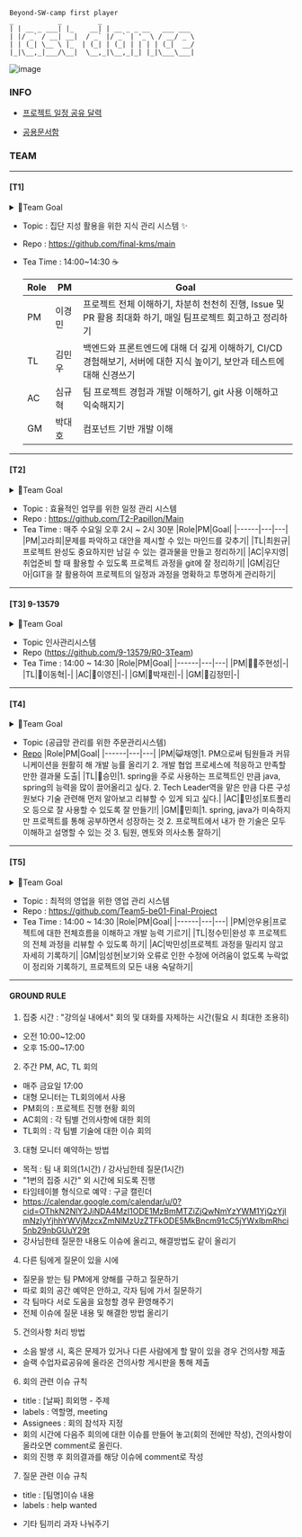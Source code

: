 ```
Beyond-SW-camp first player
_           _         _
| | __ _ ___| |_    __| | __ _ _ __   ___ ___
| |/ _` / __| __|  / _` |/ _` | '_ \ / __/ _ \
| | (_| \__ \ |_  | (_| | (_| | | | | (_|  __/
|_|\__,_|___/\__|  \__,_|\__,_|_| |_|\___\___|

```
![image](https://github.com/beyond-sw-camp/beyond-sw-camp-be01_finale_project/assets/87309910/765d9b05-cc37-46cd-bbbd-5cd4ceb2f59b)

### INFO
- [ 프로젝트 일정 공유 달력 ]( https://calendar.google.com/calendar/u/0?cid=NjEwOWQ2ZWY0NTA5YTYyMzBkNDQ0NmIzOTQ3NDQ5ZGZmYjAxMWRmYzU5NDgxYzk4YjA3MzNiYTBmNzQ1ZThjNUBncm91cC5jYWxlbmRhci5nb29nbGUuY29t )

- [공용문서함](https://drive.google.com/drive/folders/1neenhFGu6rSoFjx8ahKNsNMV5b78LC92?usp=drive_link)
  
### TEAM
----
#### [T1]

<details>
  <summary>🥅Team Goal</summary>

     1. 대략 2주 정도를 한 사이클 시간으로 설정해 작업.
     2. 사이클이 끝나면 부족한 부분 보안.
     3. 팀원 모두가 프로젝트 프로세스 전 과정 경험.
     3-1. 테스트 작업
     3-2. (시간 허용 범위 안에서) 팀원 기능 구현 파트 맡아 작업
     4. 코드 작업보다 팀원 질문(소통) 우선
     5. 코드 규약 작성(대소문자, 케이스 정리 등)
     6. 코드 주석 철저히
     7. 팀 회의 시간 정하기(오전 할일, 하루 일정 회고 등)
     8. main 브런치 이외 본인 브런치에 만들어진 PR은 본인이 합친다

</details>

- Topic : 집단 지성 활용을 위한 지식 관리 시스템 ✨
- Repo : https://github.com/final-kms/main
- Tea Time : 14:00~14:30 ☕

     |Role|PM|Goal|
     |------|---|---|
     |PM|이경민|프로젝트 전체 이해하기, 차분히 천천히 진행, Issue 및 PR 활용 최대화 하기, 매일 팀프로젝트 회고하고 정리하기|
     |TL|김민우|백엔드와 프론트엔드에 대해 더 깊게 이해하기, CI/CD 경험해보기, 서버에 대한 지식 높이기, 보안과 테스트에 대해 신경쓰기|
     |AC|심규혁| 팀 프로젝트 경험과 개발 이해하기, git 사용 이해하고 익숙해지기|
     |GM|박대호|컴포넌트 기반 개발 이해|



----
#### [T2]

<details>
  <summary>🥅Team Goal</summary>
     
     - 1일 1커밋 으로 꾸준한 학습과
     - 프로젝트의 진행 상황을 관리하자!

</details>

- Topic : 효율적인 업무를 위한 일정 관리 시스템
- Repo : https://github.com/T2-Papillon/Main
- Tea Time : 매주 수요일 오후 2시 ~ 2시 30분
     |Role|PM|Goal|
     |------|---|---|
     |PM|고라희|문제를 파악하고 대안을 제시할 수 있는 마인드를 갖추기|
     |TL|최원규|프로젝트 완성도 중요하지만 남길 수 있는 결과물을 만들고 정리하기|
     |AC|우지영|취업준비 할 때 활용할 수 있도록 프로젝트 과정을 git에 잘 정리하기|
     |GM|김단아|GIT을 잘 활용하여 프로젝트의 일정과 과정을 명확하고 투명하게 관리하기|

----
#### [T3] 9-13579

<details>
  <summary>🥅Team Goal</summary>

     - 요구사항 및 WBS 절대 사수하기
     - DB설계 모델링 문제 없이 작성하기
     - 빌드 및 배포까지 완성하기
     - 회의록 작성하여 피드백 관리하기
     - 팀원 모두 함께 소통과 협업 능력 기르기
     - 개인 역량도 함께 향상시키기
     - 꼼꼼하게 일정 체크하기

</details>

- Topic 인사관리시스템
- Repo (https://github.com/9-13579/R0-3Team)
- Tea Time : 14:00 ~ 14:30
     |Role|PM|Goal|
     |------|---|---|
     |PM|🐻‍❄️주현성|-|
     |TL|🐻이동혁|-|
     |AC|🐰이영진|-|
     |GM|🐯박재린|-|
     |GM|🐨김정민|-|


----
#### [T4]

<details>
  <summary>🥅Team Goal</summary>
     1. 프로젝트 완성하는 것을 목표! 완성을 기한 안에 못해도 좋은 경험을 가질 수 있도록
     2. 멘토님과 팀원들 모두 대화가 잘 이루어지는 것
     3. 문제가 생겼을 때 함께 최선의 방법을 도출하여 결과물의 완성도 올리기
     4. 업데이트되는 WBS의 기간을 최대한 엄수
</details>

- Topic (공급망 관리를 위한 주문관리시스템)
- [Repo](https://github.com/team4-order/team4-main)
     |Role|PM|Goal|
     |------|---|---|
     |PM|😺채영|1. PM으로써 팀원들과 커뮤니케이션을 원활히 해 개발 능률 올리기 2. 개발 협업 프로세스에 적응하고 만족할만한 결과물 도출|
     |TL|🐹승민|1. spring을 주로 사용하는 프로젝트인 만큼 java, spring의 능력을 많이 끌어올리고 싶다. 2. Tech Leader역을 맡은 만큼 다른 구성원보다 기술 관련해 먼저 알아보고 리뷰할 수 있게 되고 싶다.|
     |AC|🐯민성|포트폴리오 등으로 잘 사용할 수 있도록 잘 만들기!|
     |GM|🦔민희|1. spring, java가 미숙하지만 프로젝트를 통해 공부하면서 성장하는 것 2. 프로젝트에서 내가 한 기술은 모두 이해하고 설명할 수 있는 것 3. 팀원, 멘토와 의사소통 잘하기|

----
#### [T5]

<details>
  <summary>🥅Team Goal</summary>
     - CI/CD를 포함한 우리가 배운 모든것을 프로젝트에 녹이기
     - 정상적으로 쓸 수 있는 프로젝트 구현
     - GIT 소통하는 법 숙지하기
</details>

- Topic : 최적의 영업을 위한 영업 관리 시스템
- Repo : https://github.com/Team5-be01-Final-Project
- Tea Time : 14:00 ~ 14:30
     |Role|PM|Goal|
     |------|---|---|
     |PM|안우용|프로젝트에 대한 전체흐름을 이해하고 개발 능력 기르기|
     |TL|정수민|완성 후 프로젝트의 전체 과정을 리뷰할 수 있도록 하기|
     |AC|박민성|프로젝트 과정을 밀리지 않고 자세히 기록하기|
     |GM|임성현|보기와 오류로 인한 수정에 어려움이 없도록 누락없이 정리와 기록하기, 프로젝트의 모든 내용 숙달하기|

----
#### GROUND RULE
1. 집중 시간 : "강의실 내에서" 회의 및 대화를 자제하는 시간(필요 시 최대한 조용히)
- 오전 10:00~12:00
- 오후 15:00~17:00
2. 주간 PM, AC, TL 회의
- 매주 금요일 17:00
- 대형 모니터는 TL회의에서 사용
- PM회의 : 프로젝트 진행 현황 회의
- AC회의 : 각 팀별 건의사항에 대한 회의
- TL회의 : 각 팀별 기술에 대한 이슈 회의
3. 대형 모니터 예약하는 방법
- 목적 : 팀 내 회의(1시간) / 강사님한테 질문(1시간)
- "1번의 집중 시간" 외 시간에 되도록 진행
- 타임테이블 형식으로 예약 : 구글 캘린더
- https://calendar.google.com/calendar/u/0?cid=OThkN2NlY2JiNDA4MzI1ODE1MzBmMTZiZjQwNmYzYWM1YjQzYjlmNzIyYjhhYWVjMzcxZmNlMzUzZTFkODE5MkBncm91cC5jYWxlbmRhci5nb29nbGUuY29t
- 강사님한테 질문한 내용도 이슈에 올리고, 해결방법도 같이 올리기
4. 다른 팀에게 질문이 있을 시에
- 질문을 받는 팀 PM에게 양해를 구하고 질문하기
- 따로 회의 공간 예약은 안하고, 각자 팀에 가서 질문하기
- 각 팀마다 서로 도움을 요청할 경우 환영해주기
- 전체 이슈에 질문 내용 및 해결한 방법 올리기
5. 건의사항 처리 방법
- 소음 발생 시, 혹은 문제가 있거나 다른 사람에게 할 말이 있을 경우 건의사항 제출
- 슬랙 수업자료공유에 올라온 건의사항 게시판을 통해 제출
6. 회의 관련 이슈 규칙
- title : [날짜] 희외명 - 주제
- labels : 역할명, meeting
- Assignees : 회의 참석자 지정
- 회의 시간에 다음주 회의에 대한 이슈를 만들어 놓고(회의 전에만 작성), 건의사항이 올라오면 comment로 올린다.
- 회의 진행 후 회의결과를 해당 이슈에 comment로 작성
7. 질문 관련 이슈 규칙
- title : [팀명]이슈 내용
- labels : help wanted
* 기타
팀끼리 과자 나눠주기 
